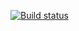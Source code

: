 [![Build status](https://ci.appveyor.com/api/projects/status/x0v87wiat9auvt4e?svg=true)](https://ci.appveyor.com/project/LevchenkoTS/aqa-5-2)